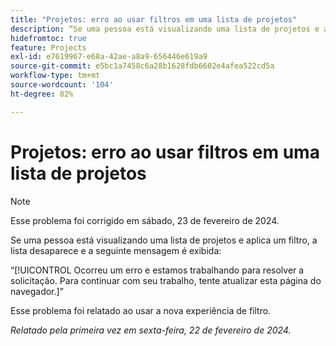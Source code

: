 ```yaml
---
title: "Projetos: erro ao usar filtros em uma lista de projetos"
description: “Se uma pessoa está visualizando uma lista de projetos e aplica um filtro, a lista desaparece e uma mensagem de erro é exibida.”
hidefromtoc: true
feature: Projects
exl-id: e7619967-e68a-42ae-a8a9-656446e619a9
source-git-commit: e5bc1a7458c6a28b1628fdb6602e4afea522cd5a
workflow-type: tm+mt
source-wordcount: '104'
ht-degree: 82%

---
```



# Projetos: erro ao usar filtros em uma lista de projetos


>[!NOTE]
>
>Esse problema foi corrigido em sábado, 23 de fevereiro de 2024.

Se uma pessoa está visualizando uma lista de projetos e aplica um filtro, a lista desaparece e a seguinte mensagem é exibida:

“[!UICONTROL Ocorreu um erro e estamos trabalhando para resolver a solicitação. Para continuar com seu trabalho, tente atualizar esta página do navegador.]”

Esse problema foi relatado ao usar a nova experiência de filtro.

_Relatado pela primeira vez em sexta-feira, 22 de fevereiro de 2024._
